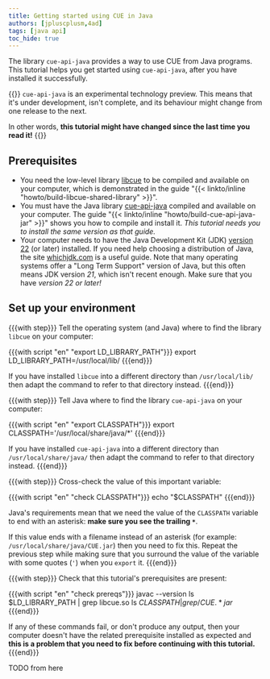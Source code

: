 ```yaml
---
title: Getting started using CUE in Java
authors: [jpluscplusm,4ad]
tags: [java api]
toc_hide: true
---
```


The library `cue-api-java` provides a way to use CUE from Java programs.
This tutorial helps you get started using `cue-api-java`, 
after you have installed it successfully.

{{<info>}}
`cue-api-java` is an experimental technology preview. This means that it's
under development, isn't complete, and its behaviour might change from one
release to the next.

In other words, **this tutorial might have changed since the last time you read it!**
{{</info>}}

## Prerequisites

- You need the low-level library
  [libcue](https://github.com/cue-lang/libcue)
  to be compiled and available on your computer,
  which is demonstrated in the guide
  "{{< linkto/inline "howto/build-libcue-shared-library" >}}".
- You must have the Java library
  [cue-api-java](https://github.com/cue-lang/cue-api-java)
  compiled and available on your computer. The guide
  "{{< linkto/inline "howto/build-cue-api-java-jar" >}}"
  shows you how to compile and install it.
  *This tutorial needs you to install the same version as that guide.*
- Your computer needs to have the Java Development Kit (JDK)
  [version 22](https://openjdk.org/projects/jdk/22/)
  (or later) installed. If you need help choosing a distribution of Java,
  the site [whichjdk.com](https://whichjdk.com) is a useful guide.
  Note that many operating systems offer a "Long Term Support" version of Java,
  but this often means JDK version *21*, which isn't recent enough.
  Make sure that you have *version 22 or later!*

## Set up your environment

{{{with step}}}
Tell the operating system (and Java) where to find the library `libcue` on your
computer:

{{{with script "en" "export LD_LIBRARY_PATH"}}}
export LD_LIBRARY_PATH=/usr/local/lib/
{{{end}}}

If you have installed `libcue` into a different directory than `/usr/local/lib/`
then adapt the command to refer to that directory instead.
{{{end}}}

{{{with step}}}
Tell Java where to find the library `cue-api-java` on your computer:

{{{with script "en" "export CLASSPATH"}}}
export CLASSPATH='/usr/local/share/java/*'
{{{end}}}

If you have installed `cue-api-java` into a different directory than
`/usr/local/share/java/` then adapt the command to refer to that directory
instead.
{{{end}}}

{{{with step}}}
Cross-check the value of this important variable:

{{{with script "en" "check CLASSPATH"}}}
echo "$CLASSPATH"
{{{end}}}

Java's requirements mean that we need the value of the `CLASSPATH` variable to
end with an asterisk: **make sure you see the trailing `*`**.

If this value ends with a filename instead of an asterisk (for example:
`/usr/local/share/java/CUE.jar`) then you need to fix this.
Repeat the previous step while making sure that you surround the value of the
variable with some quotes (`'`) when you `export` it.
{{{end}}}

{{{with step}}}
Check that this tutorial's prerequisites are present:

{{{with script "en" "check prereqs"}}}
javac --version
ls $LD_LIBRARY_PATH | grep libcue.so
ls $CLASSPATH | grep /CUE.*jar$
{{{end}}}

If any of these commands fail, or don't produce any output, then your computer
doesn't have the related prerequisite installed as expected and **this is a
problem that you need to fix before continuing with this tutorial.**
{{{end}}}

TODO from here
